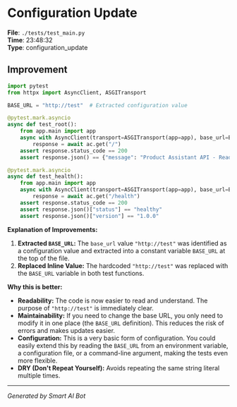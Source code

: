 # Configuration Update

**File**: `./tests/test_main.py`  
**Time**: 23:48:32  
**Type**: configuration_update

## Improvement

```python
import pytest
from httpx import AsyncClient, ASGITransport

BASE_URL = "http://test"  # Extracted configuration value

@pytest.mark.asyncio
async def test_root():
    from app.main import app
    async with AsyncClient(transport=ASGITransport(app=app), base_url=BASE_URL) as ac:
        response = await ac.get("/")
    assert response.status_code == 200
    assert response.json() == {"message": "Product Assistant API - Ready to help you find products"}

@pytest.mark.asyncio
async def test_health():
    from app.main import app
    async with AsyncClient(transport=ASGITransport(app=app), base_url=BASE_URL) as ac:
        response = await ac.get("/health")
    assert response.status_code == 200
    assert response.json()["status"] == "healthy"
    assert response.json()["version"] == "1.0.0"
```

**Explanation of Improvements:**

1. **Extracted `BASE_URL`:** The `base_url` value `"http://test"` was identified as a configuration value and extracted into a constant variable `BASE_URL` at the top of the file.
2. **Replaced Inline Value:**  The hardcoded `"http://test"` was replaced with the `BASE_URL` variable in both test functions.

**Why this is better:**

* **Readability:**  The code is now easier to read and understand.  The purpose of `"http://test"` is immediately clear.
* **Maintainability:**  If you need to change the base URL, you only need to modify it in one place (the `BASE_URL` definition).  This reduces the risk of errors and makes updates easier.
* **Configuration:**  This is a very basic form of configuration.  You could easily extend this by reading the `BASE_URL` from an environment variable, a configuration file, or a command-line argument, making the tests even more flexible.
* **DRY (Don't Repeat Yourself):** Avoids repeating the same string literal multiple times.

---
*Generated by Smart AI Bot*
